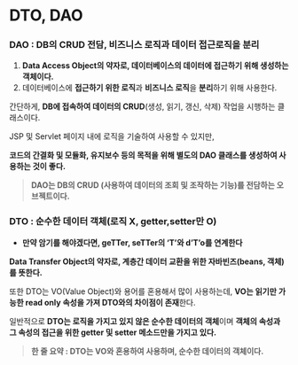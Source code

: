 # DTO, DAO

### DAO : DB의 CRUD 전담, 비즈니스 로직과 데이터 접근로직을 분리

1. **Data Access Object의 약자로, 데이터베이스의 데이터에 접근하기 위해 생성하는 객체이다.**
2. 데이터베이스에 **접근하기 위한 로직**과 **비즈니스 로직**을 **분리**하기 위해 사용한다.

간단하게, **DB에 접속하여 데이터의 CRUD**(생성, 읽기, 갱신, 삭제) 작업을 시행하는 클래스이다.

JSP 및 Servlet 페이지 내에 로직을 기술하여 사용할 수 있지만, 

**코드의 간결화 및 모듈화, 유지보수 등의 목적을 위해 별도의 DAO 클래스를 생성하여 사용하는 것이 좋다.**

> **DAO는 DB의 CRUD (사용하여 데이터의 조회 및 조작하는 기능)를 전담하는 오브젝트이다.**
> 

### DTO : 순수한 데이터 객체(로직 X, getter,setter만 O)

- **만약 암기를 해야겠다면, geTTer, seTTer의 ‘T’와 d’T’o를 연계한다**

**Data Transfer Object의 약자로, 계층간 데이터 교환을 위한 자바빈즈(beans, 객체)를 뜻한다.**

또한 DTO는 VO(Value Object)와 용어를 혼용해서 많이 사용하는데, **VO는 읽기만 가능한 read only 속성을 가져 DTO와의 차이점이 존재**한다.

일반적으로 **DTO는 로직을 가지고 있지 않은 순수한 데이터의 객체**이며 **객체의 속성과 그 속성의 접근을 위한 getter 및 setter 메소드만을 가지고 있다.**

> **한 줄 요약 : DTO는 VO와 혼용하여 사용하며, 순수한 데이터의 객체이다.**
>